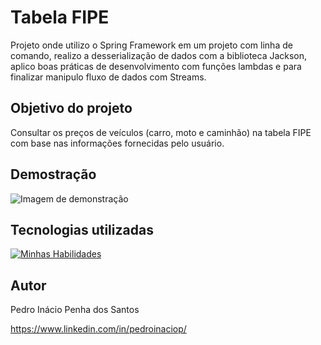 # Tabela FIPE

Projeto onde utilizo o Spring Framework em um projeto com linha de comando, realizo a desserialização de dados com a biblioteca Jackson, 
aplico boas práticas de desenvolvimento com funções lambdas e para finalizar manipulo fluxo de dados com Streams.

## Objetivo do projeto
Consultar os preços de veículos (carro, moto e caminhão) na tabela FIPE com base nas informações fornecidas pelo usuário.

## Demostração
![Imagem de demonstração](https://github.com/pedroinaciop/zndental-api/blob/main/images/img-tbl-fipe-1.png)

## Tecnologias utilizadas
[![Minhas Habilidades](https://skillicons.dev/icons?i=java,idea,spring)](https://skillicons.dev)

## Autor

Pedro Inácio Penha dos Santos

https://www.linkedin.com/in/pedroinaciop/
